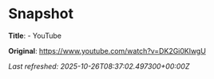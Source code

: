 # Snapshot

**Title**: - YouTube

**Original**: <https://www.youtube.com/watch?v=DK2Gi0KlwgU>

_Last refreshed: 2025-10-26T08:37:02.497300+00:00Z_
